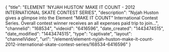 {
    "title": "ELEMENT 'NYJAH HUSTON' MAKE IT COUNT - 2012 INTERNATIONAL SKATE CONTEST SERIES",
    "description": "Nyjah Huston gives a glimpse into the Element \"MAKE IT COUNT\" International Contest Series. Overall contest winner receives an all expenses paid trip to join...",
    "channelid": "168534",
    "videoid": "6416596",
    "date_created": "1443474515",
    "date_modified": "1443474515",
    "type": "captivate",
    "layout": "channelVideo",
    "url": "\/element\/element-nyjah-huston-make-it-count-2012-international-skate-contest-series\/168534-6416596"
}